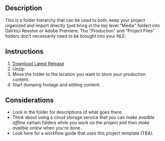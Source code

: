 ## Description
This is a folder hierarchy that can be used to both, keep your project organized and import directly (just bring in the top level "Media" folder) into DaVinci Resolve or Adobe Premiere. The "Production" and "Project Files" folders don't necessarily need to be brought into your NLE.

## Instructions
1. [Download Latest Release](https://github.com/lsuxrstudio/overall-project-template/zipball/main)
2. Unzip
3. Move the folder to the location you want to store your production content.
4. Start dumping footage and editing content.

## Considerations
* Look in the folder for descriptions of what goes there.
* Think about using a cloud storage service that you can _make availble offline_ certain folders while you work on the project and then _make availble online_ when you're done.
* Look here for a workflow guide that uses this project template (TBA).
